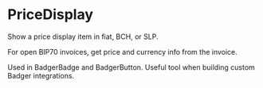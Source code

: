 # PriceDisplay

Show a price display item in fiat, BCH, or SLP.

For open BIP70 invoices, get price and currency info from the invoice.

Used in BadgerBadge and BadgerButton. Useful tool when building custom Badger integrations.
